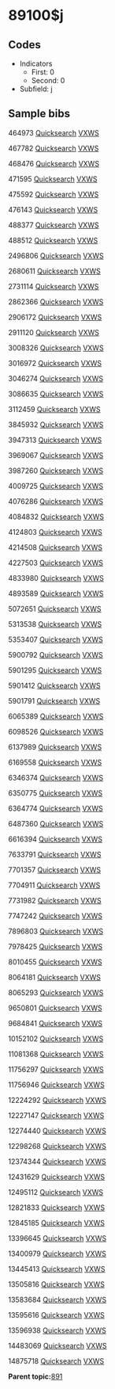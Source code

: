 # 89100$j

## Codes

-   Indicators
    -   First: 0
    -   Second: 0
-   Subfield: j

## Sample bibs

464973 [Quicksearch](https://search.library.yale.edu/catalog/464973) [VXWS](http://prodorbis.library.yale.edu:7014/vxws/GetHoldingsService?bibId=464973)

467782 [Quicksearch](https://search.library.yale.edu/catalog/467782) [VXWS](http://prodorbis.library.yale.edu:7014/vxws/GetHoldingsService?bibId=467782)

468476 [Quicksearch](https://search.library.yale.edu/catalog/468476) [VXWS](http://prodorbis.library.yale.edu:7014/vxws/GetHoldingsService?bibId=468476)

471595 [Quicksearch](https://search.library.yale.edu/catalog/471595) [VXWS](http://prodorbis.library.yale.edu:7014/vxws/GetHoldingsService?bibId=471595)

475592 [Quicksearch](https://search.library.yale.edu/catalog/475592) [VXWS](http://prodorbis.library.yale.edu:7014/vxws/GetHoldingsService?bibId=475592)

476143 [Quicksearch](https://search.library.yale.edu/catalog/476143) [VXWS](http://prodorbis.library.yale.edu:7014/vxws/GetHoldingsService?bibId=476143)

488377 [Quicksearch](https://search.library.yale.edu/catalog/488377) [VXWS](http://prodorbis.library.yale.edu:7014/vxws/GetHoldingsService?bibId=488377)

488512 [Quicksearch](https://search.library.yale.edu/catalog/488512) [VXWS](http://prodorbis.library.yale.edu:7014/vxws/GetHoldingsService?bibId=488512)

2496806 [Quicksearch](https://search.library.yale.edu/catalog/2496806) [VXWS](http://prodorbis.library.yale.edu:7014/vxws/GetHoldingsService?bibId=2496806)

2680611 [Quicksearch](https://search.library.yale.edu/catalog/2680611) [VXWS](http://prodorbis.library.yale.edu:7014/vxws/GetHoldingsService?bibId=2680611)

2731114 [Quicksearch](https://search.library.yale.edu/catalog/2731114) [VXWS](http://prodorbis.library.yale.edu:7014/vxws/GetHoldingsService?bibId=2731114)

2862366 [Quicksearch](https://search.library.yale.edu/catalog/2862366) [VXWS](http://prodorbis.library.yale.edu:7014/vxws/GetHoldingsService?bibId=2862366)

2906172 [Quicksearch](https://search.library.yale.edu/catalog/2906172) [VXWS](http://prodorbis.library.yale.edu:7014/vxws/GetHoldingsService?bibId=2906172)

2911120 [Quicksearch](https://search.library.yale.edu/catalog/2911120) [VXWS](http://prodorbis.library.yale.edu:7014/vxws/GetHoldingsService?bibId=2911120)

3008326 [Quicksearch](https://search.library.yale.edu/catalog/3008326) [VXWS](http://prodorbis.library.yale.edu:7014/vxws/GetHoldingsService?bibId=3008326)

3016972 [Quicksearch](https://search.library.yale.edu/catalog/3016972) [VXWS](http://prodorbis.library.yale.edu:7014/vxws/GetHoldingsService?bibId=3016972)

3046274 [Quicksearch](https://search.library.yale.edu/catalog/3046274) [VXWS](http://prodorbis.library.yale.edu:7014/vxws/GetHoldingsService?bibId=3046274)

3086635 [Quicksearch](https://search.library.yale.edu/catalog/3086635) [VXWS](http://prodorbis.library.yale.edu:7014/vxws/GetHoldingsService?bibId=3086635)

3112459 [Quicksearch](https://search.library.yale.edu/catalog/3112459) [VXWS](http://prodorbis.library.yale.edu:7014/vxws/GetHoldingsService?bibId=3112459)

3845932 [Quicksearch](https://search.library.yale.edu/catalog/3845932) [VXWS](http://prodorbis.library.yale.edu:7014/vxws/GetHoldingsService?bibId=3845932)

3947313 [Quicksearch](https://search.library.yale.edu/catalog/3947313) [VXWS](http://prodorbis.library.yale.edu:7014/vxws/GetHoldingsService?bibId=3947313)

3969067 [Quicksearch](https://search.library.yale.edu/catalog/3969067) [VXWS](http://prodorbis.library.yale.edu:7014/vxws/GetHoldingsService?bibId=3969067)

3987260 [Quicksearch](https://search.library.yale.edu/catalog/3987260) [VXWS](http://prodorbis.library.yale.edu:7014/vxws/GetHoldingsService?bibId=3987260)

4009725 [Quicksearch](https://search.library.yale.edu/catalog/4009725) [VXWS](http://prodorbis.library.yale.edu:7014/vxws/GetHoldingsService?bibId=4009725)

4076286 [Quicksearch](https://search.library.yale.edu/catalog/4076286) [VXWS](http://prodorbis.library.yale.edu:7014/vxws/GetHoldingsService?bibId=4076286)

4084832 [Quicksearch](https://search.library.yale.edu/catalog/4084832) [VXWS](http://prodorbis.library.yale.edu:7014/vxws/GetHoldingsService?bibId=4084832)

4124803 [Quicksearch](https://search.library.yale.edu/catalog/4124803) [VXWS](http://prodorbis.library.yale.edu:7014/vxws/GetHoldingsService?bibId=4124803)

4214508 [Quicksearch](https://search.library.yale.edu/catalog/4214508) [VXWS](http://prodorbis.library.yale.edu:7014/vxws/GetHoldingsService?bibId=4214508)

4227503 [Quicksearch](https://search.library.yale.edu/catalog/4227503) [VXWS](http://prodorbis.library.yale.edu:7014/vxws/GetHoldingsService?bibId=4227503)

4833980 [Quicksearch](https://search.library.yale.edu/catalog/4833980) [VXWS](http://prodorbis.library.yale.edu:7014/vxws/GetHoldingsService?bibId=4833980)

4893589 [Quicksearch](https://search.library.yale.edu/catalog/4893589) [VXWS](http://prodorbis.library.yale.edu:7014/vxws/GetHoldingsService?bibId=4893589)

5072651 [Quicksearch](https://search.library.yale.edu/catalog/5072651) [VXWS](http://prodorbis.library.yale.edu:7014/vxws/GetHoldingsService?bibId=5072651)

5313538 [Quicksearch](https://search.library.yale.edu/catalog/5313538) [VXWS](http://prodorbis.library.yale.edu:7014/vxws/GetHoldingsService?bibId=5313538)

5353407 [Quicksearch](https://search.library.yale.edu/catalog/5353407) [VXWS](http://prodorbis.library.yale.edu:7014/vxws/GetHoldingsService?bibId=5353407)

5900792 [Quicksearch](https://search.library.yale.edu/catalog/5900792) [VXWS](http://prodorbis.library.yale.edu:7014/vxws/GetHoldingsService?bibId=5900792)

5901295 [Quicksearch](https://search.library.yale.edu/catalog/5901295) [VXWS](http://prodorbis.library.yale.edu:7014/vxws/GetHoldingsService?bibId=5901295)

5901412 [Quicksearch](https://search.library.yale.edu/catalog/5901412) [VXWS](http://prodorbis.library.yale.edu:7014/vxws/GetHoldingsService?bibId=5901412)

5901791 [Quicksearch](https://search.library.yale.edu/catalog/5901791) [VXWS](http://prodorbis.library.yale.edu:7014/vxws/GetHoldingsService?bibId=5901791)

6065389 [Quicksearch](https://search.library.yale.edu/catalog/6065389) [VXWS](http://prodorbis.library.yale.edu:7014/vxws/GetHoldingsService?bibId=6065389)

6098526 [Quicksearch](https://search.library.yale.edu/catalog/6098526) [VXWS](http://prodorbis.library.yale.edu:7014/vxws/GetHoldingsService?bibId=6098526)

6137989 [Quicksearch](https://search.library.yale.edu/catalog/6137989) [VXWS](http://prodorbis.library.yale.edu:7014/vxws/GetHoldingsService?bibId=6137989)

6169558 [Quicksearch](https://search.library.yale.edu/catalog/6169558) [VXWS](http://prodorbis.library.yale.edu:7014/vxws/GetHoldingsService?bibId=6169558)

6346374 [Quicksearch](https://search.library.yale.edu/catalog/6346374) [VXWS](http://prodorbis.library.yale.edu:7014/vxws/GetHoldingsService?bibId=6346374)

6350775 [Quicksearch](https://search.library.yale.edu/catalog/6350775) [VXWS](http://prodorbis.library.yale.edu:7014/vxws/GetHoldingsService?bibId=6350775)

6364774 [Quicksearch](https://search.library.yale.edu/catalog/6364774) [VXWS](http://prodorbis.library.yale.edu:7014/vxws/GetHoldingsService?bibId=6364774)

6487360 [Quicksearch](https://search.library.yale.edu/catalog/6487360) [VXWS](http://prodorbis.library.yale.edu:7014/vxws/GetHoldingsService?bibId=6487360)

6616394 [Quicksearch](https://search.library.yale.edu/catalog/6616394) [VXWS](http://prodorbis.library.yale.edu:7014/vxws/GetHoldingsService?bibId=6616394)

7633791 [Quicksearch](https://search.library.yale.edu/catalog/7633791) [VXWS](http://prodorbis.library.yale.edu:7014/vxws/GetHoldingsService?bibId=7633791)

7701357 [Quicksearch](https://search.library.yale.edu/catalog/7701357) [VXWS](http://prodorbis.library.yale.edu:7014/vxws/GetHoldingsService?bibId=7701357)

7704911 [Quicksearch](https://search.library.yale.edu/catalog/7704911) [VXWS](http://prodorbis.library.yale.edu:7014/vxws/GetHoldingsService?bibId=7704911)

7731982 [Quicksearch](https://search.library.yale.edu/catalog/7731982) [VXWS](http://prodorbis.library.yale.edu:7014/vxws/GetHoldingsService?bibId=7731982)

7747242 [Quicksearch](https://search.library.yale.edu/catalog/7747242) [VXWS](http://prodorbis.library.yale.edu:7014/vxws/GetHoldingsService?bibId=7747242)

7896803 [Quicksearch](https://search.library.yale.edu/catalog/7896803) [VXWS](http://prodorbis.library.yale.edu:7014/vxws/GetHoldingsService?bibId=7896803)

7978425 [Quicksearch](https://search.library.yale.edu/catalog/7978425) [VXWS](http://prodorbis.library.yale.edu:7014/vxws/GetHoldingsService?bibId=7978425)

8010455 [Quicksearch](https://search.library.yale.edu/catalog/8010455) [VXWS](http://prodorbis.library.yale.edu:7014/vxws/GetHoldingsService?bibId=8010455)

8064181 [Quicksearch](https://search.library.yale.edu/catalog/8064181) [VXWS](http://prodorbis.library.yale.edu:7014/vxws/GetHoldingsService?bibId=8064181)

8065293 [Quicksearch](https://search.library.yale.edu/catalog/8065293) [VXWS](http://prodorbis.library.yale.edu:7014/vxws/GetHoldingsService?bibId=8065293)

9650801 [Quicksearch](https://search.library.yale.edu/catalog/9650801) [VXWS](http://prodorbis.library.yale.edu:7014/vxws/GetHoldingsService?bibId=9650801)

9684841 [Quicksearch](https://search.library.yale.edu/catalog/9684841) [VXWS](http://prodorbis.library.yale.edu:7014/vxws/GetHoldingsService?bibId=9684841)

10152102 [Quicksearch](https://search.library.yale.edu/catalog/10152102) [VXWS](http://prodorbis.library.yale.edu:7014/vxws/GetHoldingsService?bibId=10152102)

11081368 [Quicksearch](https://search.library.yale.edu/catalog/11081368) [VXWS](http://prodorbis.library.yale.edu:7014/vxws/GetHoldingsService?bibId=11081368)

11756297 [Quicksearch](https://search.library.yale.edu/catalog/11756297) [VXWS](http://prodorbis.library.yale.edu:7014/vxws/GetHoldingsService?bibId=11756297)

11756946 [Quicksearch](https://search.library.yale.edu/catalog/11756946) [VXWS](http://prodorbis.library.yale.edu:7014/vxws/GetHoldingsService?bibId=11756946)

12224292 [Quicksearch](https://search.library.yale.edu/catalog/12224292) [VXWS](http://prodorbis.library.yale.edu:7014/vxws/GetHoldingsService?bibId=12224292)

12227147 [Quicksearch](https://search.library.yale.edu/catalog/12227147) [VXWS](http://prodorbis.library.yale.edu:7014/vxws/GetHoldingsService?bibId=12227147)

12274440 [Quicksearch](https://search.library.yale.edu/catalog/12274440) [VXWS](http://prodorbis.library.yale.edu:7014/vxws/GetHoldingsService?bibId=12274440)

12298268 [Quicksearch](https://search.library.yale.edu/catalog/12298268) [VXWS](http://prodorbis.library.yale.edu:7014/vxws/GetHoldingsService?bibId=12298268)

12374344 [Quicksearch](https://search.library.yale.edu/catalog/12374344) [VXWS](http://prodorbis.library.yale.edu:7014/vxws/GetHoldingsService?bibId=12374344)

12431629 [Quicksearch](https://search.library.yale.edu/catalog/12431629) [VXWS](http://prodorbis.library.yale.edu:7014/vxws/GetHoldingsService?bibId=12431629)

12495112 [Quicksearch](https://search.library.yale.edu/catalog/12495112) [VXWS](http://prodorbis.library.yale.edu:7014/vxws/GetHoldingsService?bibId=12495112)

12821833 [Quicksearch](https://search.library.yale.edu/catalog/12821833) [VXWS](http://prodorbis.library.yale.edu:7014/vxws/GetHoldingsService?bibId=12821833)

12845185 [Quicksearch](https://search.library.yale.edu/catalog/12845185) [VXWS](http://prodorbis.library.yale.edu:7014/vxws/GetHoldingsService?bibId=12845185)

13396645 [Quicksearch](https://search.library.yale.edu/catalog/13396645) [VXWS](http://prodorbis.library.yale.edu:7014/vxws/GetHoldingsService?bibId=13396645)

13400979 [Quicksearch](https://search.library.yale.edu/catalog/13400979) [VXWS](http://prodorbis.library.yale.edu:7014/vxws/GetHoldingsService?bibId=13400979)

13445413 [Quicksearch](https://search.library.yale.edu/catalog/13445413) [VXWS](http://prodorbis.library.yale.edu:7014/vxws/GetHoldingsService?bibId=13445413)

13505816 [Quicksearch](https://search.library.yale.edu/catalog/13505816) [VXWS](http://prodorbis.library.yale.edu:7014/vxws/GetHoldingsService?bibId=13505816)

13583684 [Quicksearch](https://search.library.yale.edu/catalog/13583684) [VXWS](http://prodorbis.library.yale.edu:7014/vxws/GetHoldingsService?bibId=13583684)

13595616 [Quicksearch](https://search.library.yale.edu/catalog/13595616) [VXWS](http://prodorbis.library.yale.edu:7014/vxws/GetHoldingsService?bibId=13595616)

13596938 [Quicksearch](https://search.library.yale.edu/catalog/13596938) [VXWS](http://prodorbis.library.yale.edu:7014/vxws/GetHoldingsService?bibId=13596938)

14483069 [Quicksearch](https://search.library.yale.edu/catalog/14483069) [VXWS](http://prodorbis.library.yale.edu:7014/vxws/GetHoldingsService?bibId=14483069)

14875718 [Quicksearch](https://search.library.yale.edu/catalog/14875718) [VXWS](http://prodorbis.library.yale.edu:7014/vxws/GetHoldingsService?bibId=14875718)

**Parent topic:**[891](../../tags/891/891.md)

